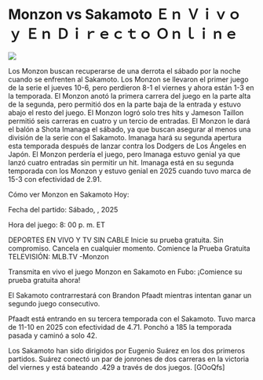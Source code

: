# Monzon vs Sakamoto Ｅｎ Ｖｉｖｏ ｙ Ｅｎ Ｄｉｒｅｃｔｏ Ｏｎｌｉｎｅ  
  
  
[![](https://i.imgur.com/qSNzIqt.png)](https://movie.rssnews.media/BHgpaJKh.php)  
  
Los Monzon buscan recuperarse de una derrota el sábado por la noche cuando se enfrenten al Sakamoto. Los Monzon se llevaron el primer juego de la serie el jueves 10-6, pero perdieron 8-1 el viernes y ahora están 1-3 en la temporada. El Monzon anotó la primera carrera del juego en la parte alta de la segunda, pero permitió dos en la parte baja de la entrada y estuvo abajo el resto del juego. El Monzon logró solo tres hits y Jameson Taillon permitió seis carreras en cuatro y un tercio de entradas. El Monzon le dará el balón a Shota Imanaga el sábado, ya que buscan asegurar al menos una división de la serie con el Sakamoto. Imanaga hará su segunda apertura esta temporada después de lanzar contra los Dodgers de Los Ángeles en Japón. El Monzon perdería el juego, pero Imanaga estuvo genial ya que lanzó cuatro entradas sin permitir un hit. Imanaga está en su segunda temporada con los Monzon y estuvo genial en 2025 cuando tuvo marca de 15-3 con efectividad de 2.91.

Cómo ver Monzon en Sakamoto Hoy:

Fecha del partido: Sábado, , 2025

Hora del juego: 8: 00 p. m. ET

DEPORTES EN VIVO Y TV SIN CABLE
Inicie su prueba gratuita. Sin compromiso. Cancela en cualquier momento.
Comience la Prueba Gratuita
TELEVISIÓN: MLB.TV -Monzon

Transmita en vivo el juego Monzon en Sakamoto en Fubo: ¡Comience su prueba gratuita ahora! 

El Sakamoto contrarrestará con Brandon Pfaadt mientras intentan ganar un segundo juego consecutivo.

Pfaadt está entrando en su tercera temporada con el Sakamoto. Tuvo marca de 11-10 en 2025 con efectividad de 4.71. Ponchó a 185 la temporada pasada y caminó a solo 42.

Los Sakamoto han sido dirigidos por Eugenio Suárez en los dos primeros partidos. Suárez conectó un par de jonrones de dos carreras en la victoria del viernes y está bateando .429 a través de dos juegos. [GOoQfs]